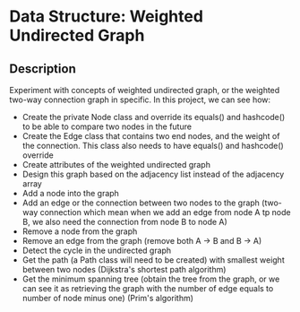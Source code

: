 # Data Structure: Weighted Undirected Graph

## Description
Experiment with concepts of weighted undirected graph, or the weighted two-way connection graph in specific. In this project, we can see how:
* Create the private Node class and override its equals() and hashcode() to be able to compare two nodes in the future
* Create the Edge class that contains two end nodes, and the weight of the connection. This class also needs to have equals() and hashcode() override
* Create attributes of the weighted undirected graph
* Design this graph based on the adjacency list instead of the adjacency array
* Add a node into the graph
* Add an edge or the connection between two nodes to the graph (two-way connection which mean when we add an edge from node A tp node B, we also need the connection from node B to node A)
* Remove a node from the graph
* Remove an edge from the graph (remove both A -> B and B -> A) 
* Detect the cycle in the undirected graph
* Get the path (a Path class will need to be created) with smallest weight between two nodes (Dijkstra's shortest path algorithm)
* Get the minimum spanning tree (obtain the tree from the graph, or we can see it as retrieving the graph with the number of edge equals to number of node minus one) (Prim's algorithm)
